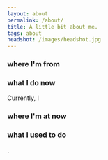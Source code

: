 ```yaml
---
layout: about
permalink: /about/
title: A little bit about me.
tags: about
headshot: /images/headshot.jpg
---
```


### where I'm from


### what I do now

Currently, I 

### where I'm at now



### what I used to do

[](https://www.linkedin.com/).



<div id="stats" class="hidden">

<h3 id="dashboard"><code>#dashboard</code></h3>

<h2>Just finished.</h2>

<p>Curious what I'm reading? Here's my most recent reads, updating daily. And my <a href="https://www.goodreads.com/)" target="_blank" rel="noopener noreferrer">Goodreads profile</a> has more history.</p>

<div id="recent-finished-books"></div>

<h2>Top tracks.</h2>

<p>Curious what I'm currently listening to? Here's my top tracks on Spotify, updating daily.</p>

<ol id="top-spotify-tracks"></ol>

</div>

<script>
/**
 * @param {String} HTML representing a single element
 * @return {Element}
 */
function htmlToElement(html) {
    var template = document.createElement('template');
    /* Never return a text node of whitespace as the result */
    html = html.trim();
    template.innerHTML = html;
    return template.content.firstChild;
}

function populateDashboardHTML(data) {
    const topSpotifyTracksList = document.querySelector('#top-spotify-tracks');
    data.spotify.forEach(track => {
        topSpotifyTracksList.appendChild(htmlToElement(`
            <li>
                <a target="_blank" rel="noopener noreferrer" href="${track.link}"><strong>${track.name}</strong></a> 
                <p>${track.artist}</p>
            </li>
        `));
    });

    const recentFinishedBooks = document.querySelector('#recent-finished-books');
    data.goodreads.slice(0, 3).forEach(book => {
        recentFinishedBooks.appendChild(htmlToElement(`
            <a target="_blank" rel="noopener noreferrer" class="book-item" target="_blank" rel="noopener noreferrer" href="${book.link}">
            <div class="cover-container">
                <img class="grow-me" src="${book.cover_image_link}">
            </div>
            <div class="book-info">
                <h4>${book.title}</h4>
                <p>${book.authors[0]}</p>
            </div>
            </a>
        `));
    });
}

fetch('https://thundergolfer-cgflgpx.modal.run')
  .then((response) => {
    if (!response.ok) {
      throw new Error(`HTTP error! Status: ${response.status}`);
    }

    return response.json();
  })
  .then((data) => {
    populateDashboardHTML(data);
    /* Reveal the now populated stats section. */
    document.getElementById("stats").classList.remove("hidden");
  });

</script>

<style>
#stats {
  background-color: #f7f7f9;
  border-radius: 1rem; 
  padding: 1.5em;
  margin-top: 2.5em;
}

#dashboard {
  margin: 0rem;
}

#dashboard code {
  background-color: #f7f7f9;
}

#recent-finished-books {
    display: flex;
    flex-direction: row;
    align-items: flex-start;
    justify-content: center;
}

#recent-finished-books a {
    color: #111;
}

.book-item {
    margin-left: 0.4em;
    margin-right: 0.4em;
}

.book-item div {
    width: 200px;
}

.book-info h4 {
    color: #222;
}

.book-info p {
    color: #555;
}

.grow-me {
  border-radius: 4px;
  transition: all .2s ease-in-out;
}

.grow-me:hover {
  transform: scale(1.02);
}

#top-spotify-tracks {
    padding-left: 1em;
}

#top-spotify-tracks li {
    color: #888;
    border-bottom: 1px solid #ededed;
    margin-top: 1rem;
}

#top-spotify-tracks a {
    color: #111;
}

#top-spotify-tracks a:hover {
    color: #1DB954; /* Spotify green */
}

#top-spotify-tracks p {
    color: #555;
}

.hidden {
    display: none;
}

@media screen and (max-width: 900px) {
  #recent-finished-books {
    flex-direction: column;
    justify-content: center;
    align-items: center;
  }

  .book-item div {
    width: 400px;
  }

  .book-item {
    display: flex;
    flex-direction: column;
    align-items: center;
  }
  
  .cover-container, .book-info {
    display: flex;
    flex-direction: column;
    align-items: center;
  }

  #top-spotify-tracks {
    padding-left: 1.2em;
  }
}
</style>
